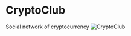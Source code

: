 # CryptoClub
Social network of cryptocurrency
![CryptoClub](https://i.makeagif.com/media/7-02-2021/IOCUcL.gif)
